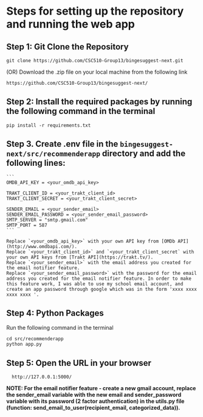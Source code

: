 # Steps for setting up the repository and running the web app

## Step 1: Git Clone the Repository
  
    git clone https://github.com/CSC510-Group13/bingesuggest-next.git
    
  (OR) Download the .zip file on your local machine from the following link
  
    https://github.com/CSC510-Group13/bingesuggest-next/

## Step 2: Install the required packages by running the following command in the terminal
   
    pip install -r requirements.txt

## Step 3. Create .env file in the `bingesuggest-next/src/recommenderapp` directory and add the following lines:

    ```
    OMDB_API_KEY = <your_omdb_api_key>

    TRAKT_CLIENT_ID = <your_trakt_client_id>
    TRAKT_CLIENT_SECRET = <your_trakt_client_secret>

    SENDER_EMAIL = <your_sender_email>
    SENDER_EMAIL_PASSWORD = <your_sender_email_password>
    SMTP_SERVER = "smtp.gmail.com"
    SMTP_PORT = 587
    ```

    Replace `<your_omdb_api_key>` with your own API key from [OMDb API](http://www.omdbapi.com/).
    Replace `<your_trakt_client_id>` and `<your_trakt_client_secret` with your own API keys from [Trakt API](https://trakt.tv/).
    Replace `<your_sender_email>` with the email address you created for the email notifier feature.
    Replace `<your_sender_email_password>` with the password for the email address you created for the email notifier feature. In order to make this feature work, I was able to use my school email account, and create an app password through google which was in the form 'xxxx xxxx xxxx xxxx '.
   
## Step 4: Python Packages
   Run the following command in the terminal
    
    cd src/recommenderapp
    python app.py
   
    
## Step 5: Open the URL in your browser 

      http://127.0.0.1:5000/


**NOTE: For the email notifier feature - create a new gmail account, replace the sender_email variable with the new email and sender_password variable with its password (2 factor authentication) in the utils.py file (function: send_email_to_user(recipient_email, categorized_data)).**
